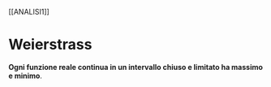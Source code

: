 [[ANALISI1]]
# Weierstrass 
**Ogni funzione reale continua in un intervallo chiuso e limitato ha massimo e minimo**.
